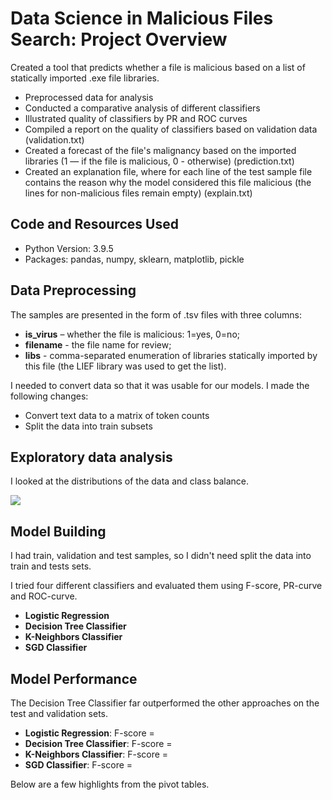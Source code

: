 # Data Science in Malicious Files Search: Project Overview
Created a tool that predicts whether a file is malicious based on a list of statically imported .exe file libraries.
* Preprocessed data for analysis
* Conducted a comparative analysis of different classifiers
* Illustrated quality of classifiers by PR and ROC curves
* Compiled a report on the quality of classifiers based on validation data (validation.txt)
* Created a forecast of the file's malignancy based on the imported libraries (1 — if the file is malicious, 0 - otherwise) (prediction.txt)
* Created an explanation file, where for each line of the test sample file contains the reason why the model considered this file malicious (the lines for non-malicious files remain empty) (explain.txt)

## Code and Resources Used
* Python Version: 3.9.5
* Packages: pandas, numpy, sklearn, matplotlib, pickle

## Data Preprocessing
The samples are presented in the form of .tsv files with three columns:
* **is_virus** – whether the file is malicious: 1=yes, 0=no; 
* **filename** - the file name for review; 
* **libs** - comma-separated enumeration of libraries statically imported by this file (the LIEF library was used to get the list).

I needed to convert data so that it was usable for our models. I made the following changes:
* Convert text data to a matrix of token counts
* Split the data into train subsets

## Exploratory data analysis
I looked at the distributions of the data and class balance.

![](https://github.com/7emantik/test-project/blob/master/images/class%20balance)

## Model Building
I had train, validation and test samples, so I didn't need split the data into train and tests sets.

I tried four different classifiers and evaluated them using F-score, PR-curve and ROC-curve. 

* **Logistic Regression**
* **Decision Tree Classifier**
* **K-Neighbors Classifier**
* **SGD Classifier**

## Model Performance
The Decision Tree Classifier far outperformed the other approaches on the test and validation sets.

* **Logistic Regression**: F-score = 
* **Decision Tree Classifier**: F-score =
* **K-Neighbors Classifier**: F-score =
* **SGD Classifier**: F-score =

Below are a few highlights from the pivot tables.


